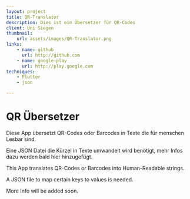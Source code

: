 ```yaml
---
layout: project
title: QR-Translator
description: Dies ist ein Übersetzer für QR-Codes
client: Uni Siegen
thumbnail:
    url: assets/images/QR-Translator.png
links:
    - name: github
      url: http://github.com
    - name: google-play
      url: http://play.google.com
techniques:
    - Flutter
    - json

---
```


# QR Übersetzer

Diese App übersetzt QR-Codes oder Barcodes in Texte die für menschen Lesbar sind.


Eine JSON Datei die Kürzel in Texte umwandelt wird benötigt, mehr Infos dazu werden bald hier hinzugefügt.


This App translates QR-Codes or Barcodes into Human-Readable strings.


A JSON file to map certain keys to values is needed.


More Info will be added soon.













